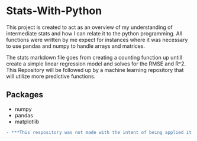 # Stats-With-Python

This project is created to act as an overview of my understanding of intermediate stats and how I can relate it to the python programming. All functions were written by me expect for instances where it was necessary to use pandas and numpy to handle arrays and matrices.

The stats markdown file goes from creating a counting function up untill create a simple linear regression model and solves for the RMSE and R^2. This Repository will be followed up by a machine learning repository that will utilize more predictive functions.

## Packages
* numpy
* pandas
* matplotlib
```diff
- ***This respository was not made with the intent of being applied it is simply used to define my knowledge of statistics and programming!***<
```

